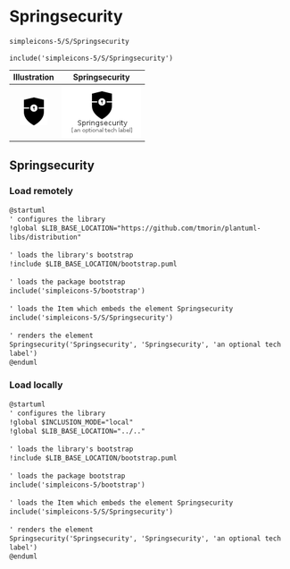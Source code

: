 # Springsecurity


```text
simpleicons-5/S/Springsecurity
```

```text
include('simpleicons-5/S/Springsecurity')
```



| Illustration | Springsecurity |
| :---: | :---: |
| ![illustration for Illustration](../../simpleicons-5/S/Springsecurity.png) | ![illustration for Springsecurity](../../simpleicons-5/S/Springsecurity.Local.png) |




## Springsecurity

### Load remotely
```plantuml
@startuml
' configures the library
!global $LIB_BASE_LOCATION="https://github.com/tmorin/plantuml-libs/distribution"

' loads the library's bootstrap
!include $LIB_BASE_LOCATION/bootstrap.puml

' loads the package bootstrap
include('simpleicons-5/bootstrap')

' loads the Item which embeds the element Springsecurity
include('simpleicons-5/S/Springsecurity')

' renders the element
Springsecurity('Springsecurity', 'Springsecurity', 'an optional tech label')
@enduml
```

### Load locally
```plantuml
@startuml
' configures the library
!global $INCLUSION_MODE="local"
!global $LIB_BASE_LOCATION="../.."

' loads the library's bootstrap
!include $LIB_BASE_LOCATION/bootstrap.puml

' loads the package bootstrap
include('simpleicons-5/bootstrap')

' loads the Item which embeds the element Springsecurity
include('simpleicons-5/S/Springsecurity')

' renders the element
Springsecurity('Springsecurity', 'Springsecurity', 'an optional tech label')
@enduml
```


